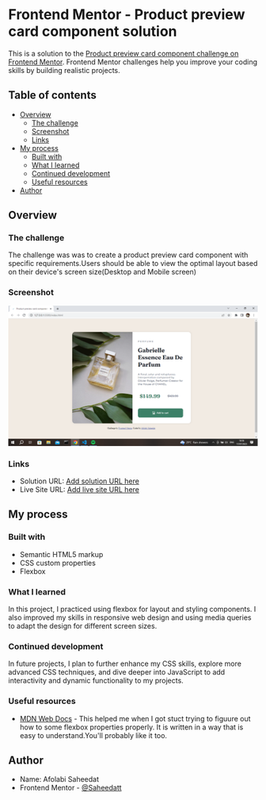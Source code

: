 # Frontend Mentor - Product preview card component solution

This is a solution to the [Product preview card component challenge on Frontend Mentor](https://www.frontendmentor.io/challenges/product-preview-card-component-GO7UmttRfa). Frontend Mentor challenges help you improve your coding skills by building realistic projects. 

## Table of contents

- [Overview](#overview)
  - [The challenge](#the-challenge)
  - [Screenshot](#screenshot)
  - [Links](#links)
- [My process](#my-process)
  - [Built with](#built-with)
  - [What I learned](#what-i-learned)
  - [Continued development](#continued-development)
  - [Useful resources](#useful-resources)
- [Author](#author)


## Overview

### The challenge
  The challenge was  was to create a product preview card component with specific requirements.Users should be able to view the optimal layout based on their device's screen size(Desktop and Mobile screen)

### Screenshot

![Screenshot](./images/Screenshot%20(142).png)


### Links

- Solution URL: [Add solution URL here](https://your-solution-url.com)
- Live Site URL: [Add live site URL here](https://your-live-site-url.com)

## My process

### Built with

- Semantic HTML5 markup
- CSS custom properties
- Flexbox


### What I learned

In this project, I practiced using flexbox for layout and styling components. I also improved my skills in responsive web design and using media queries to adapt the design for different screen sizes.


### Continued development
In future projects, I plan to further enhance my CSS skills, explore more advanced CSS techniques, and dive deeper into JavaScript to add interactivity and dynamic functionality to my projects.


### Useful resources

- [MDN Web Docs](https://developer.mozilla.org/en-US/) - This helped me when I got stuct trying to figuure out how to some flexbox properties properly. It is written in a way that is easy to understand.You'll probably like it too.

## Author

- Name: Afolabi Saheedat
- Frontend Mentor - [@Saheedatt](https://www.frontendmentor.io/profile/Saheedatt)
